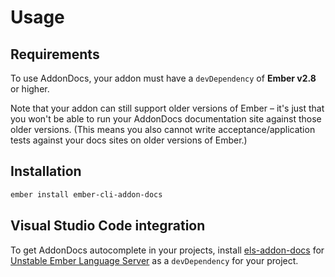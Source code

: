 # Usage

## Requirements

To use AddonDocs, your addon must have a `devDependency` of **Ember v2.8** or higher.

Note that your addon can still support older versions of Ember – it's just that you won't be able to run your AddonDocs documentation site against those older versions. (This means you also cannot write acceptance/application tests against your docs sites on older versions of Ember.)


## Installation

```sh
ember install ember-cli-addon-docs
```

## Visual Studio Code integration

To get AddonDocs autocomplete in your projects, install [els-addon-docs](https://github.com/lifeart/els-addon-docs) for [Unstable Ember Language Server](https://marketplace.visualstudio.com/items?itemName=lifeart.vscode-ember-unstable) as a `devDependency` for your project. 

<!-- ## New addons


## Existing addons -->
